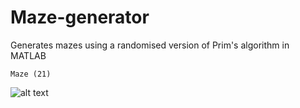 # Maze-generator
Generates mazes using a randomised version of Prim's algorithm in MATLAB

```Maze (21)```

![alt text](maze-animation.gif "Maze generation animation")
